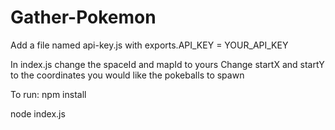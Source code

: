 # Gather-Pokemon

Add a file named api-key.js with exports.API_KEY = YOUR_API_KEY

In index.js change the spaceId and mapId to yours
Change startX and startY to the coordinates you would like the pokeballs to spawn

To run:
npm install

node index.js

